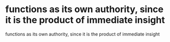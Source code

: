 # functions as its own authority, since it is the product of immediate insight

functions as its own authority, since it is the product of immediate insight